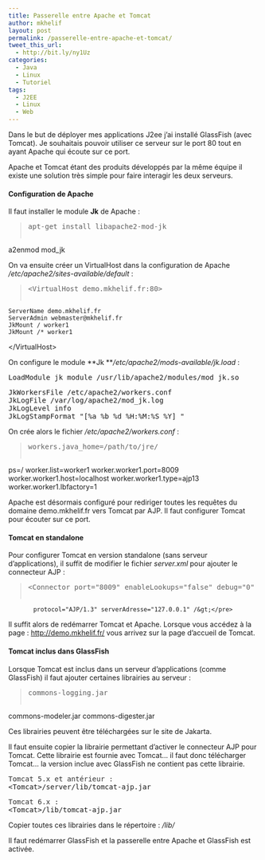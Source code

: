 ```yaml
---
title: Passerelle entre Apache et Tomcat
author: mkhelif
layout: post
permalink: /passerelle-entre-apache-et-tomcat/
tweet_this_url:
  - http://bit.ly/ny1Uz
categories:
  - Java
  - Linux
  - Tutoriel
tags:
  - J2EE
  - Linux
  - Web
---
```

Dans le but de déployer mes applications J2ee j&#8217;ai installé GlassFish (avec Tomcat). Je souhaitais pouvoir utiliser ce serveur sur le port 80 tout en ayant Apache qui écoute sur ce port.

<!--more-->

Apache et Tomcat étant des produits développés par la même équipe il existe une solution très simple pour faire interagir les deux serveurs.

#### Configuration de Apache

Il faut installer le module **Jk** de Apache :

> <pre>apt-get install libapache2-mod-jk
a2enmod mod_jk</pre>

On va ensuite créer un VirtualHost dans la configuration de Apache */etc/apache2/sites-available/default* :

> <pre>&lt;VirtualHost demo.mkhelif.fr:80&gt;
    ServerName demo.mkhelif.fr
    ServerAdmin webmaster@mkhelif.fr
    JkMount / worker1
    JkMount /* worker1
&lt;/VirtualHost&gt;</pre>

On configure le module **Jk ***/etc/apache2/mods-available/jk.load* :

<pre>LoadModule jk_module /usr/lib/apache2/modules/mod_jk.so</pre>

<pre>JkWorkersFile /etc/apache2/workers.conf
JkLogFile /var/log/apache2/mod_jk.log
JkLogLevel info
JkLogStampFormat "[%a %b %d %H:%M:%S %Y] "</pre>

On crée alors le fichier */etc/apache2/workers.conf* :

> <pre>workers.java_home=/path/to/jre/
ps=/
worker.list=worker1
worker.worker1.port=8009
worker.worker1.host=localhost
worker.worker1.type=ajp13
worker.worker1.lbfactory=1</pre>

Apache est désormais configuré pour rediriger toutes les requêtes du domaine demo.mkhelif.fr vers Tomcat par AJP. Il faut configurer Tomcat pour écouter sur ce port.

#### Tomcat en standalone

Pour configurer Tomcat en version standalone (sans serveur d&#8217;applications), il suffit de modifier le fichier *server.xml* pour ajouter le connecteur AJP :

> <pre>&lt;Connector port="8009" enableLookups="false" debug="0" redirectPort="8443"
           protocol="AJP/1.3" serverAdresse="127.0.0.1" /&gt;</pre>

Il suffit alors de redémarrer Tomcat et Apache. Lorsque vous accédez à la page : http://demo.mkhelif.fr/ vous arrivez sur la page d&#8217;accueil de Tomcat.

#### Tomcat inclus dans GlassFish

Lorsque Tomcat est inclus dans un serveur d&#8217;applications (comme GlassFish) il faut ajouter certaines librairies au serveur :

> <pre>commons-logging.jar
commons-modeler.jar
commons-digester.jar</pre>

Ces librairies peuvent être téléchargées sur le site de Jakarta.

Il faut ensuite copier la librairie permettant d&#8217;activer le connecteur AJP pour Tomcat. Cette librairie est fournie avec Tomcat&#8230; il faut donc télécharger Tomcat&#8230; la version inclue avec GlassFish ne contient pas cette librairie.

<pre><span style="color: #333333;">Tomcat 5.x et antérieur :</span>
&lt;Tomcat&gt;/server/lib/tomcat-ajp.jar</pre>

<pre><span style="color: #333333;">Tomcat 6.x :</span>
&lt;Tomcat&gt;/lib/tomcat-ajp.jar</pre>

Copier toutes ces librairies dans le répertoire : *<GlassFish>/lib/*

Il faut redémarrer GlassFish et la passerelle entre Apache et GlassFish est activée.